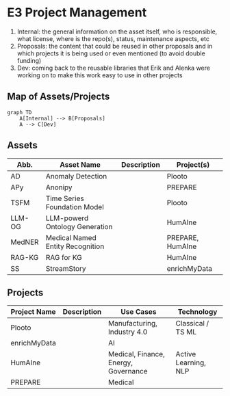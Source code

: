# E3 Project Management

1. Internal: the general information on the asset itself, who is responsible, what license, where is the repo(s), status, maintenance aspects, etc
2. Proposals: the content that could be reused in other proposals and in which projects it is being used or even mentioned (to avoid double funding)
3. Dev: coming back to the reusable libraries that Erik and Alenka were working on to make this work easy to use in other projects

## Map of Assets/Projects

```mermaid
graph TD
    A[Internal] --> B[Proposals]
    A --> C[Dev]
```

## Assets

| Abb. | Asset Name | Description | Project(s) |
| --- | --- | --- | --- |
| AD     | Anomaly Detection | | Plooto |
| APy    | Anonipy | | PREPARE |
| TSFM   | Time Series Foundation Model | | Plooto |
| LLM-OG | LLM-powerd Ontology Generation | | HumAIne |
| MedNER | Medical Named Entity Recognition | | PREPARE, HumAIne |
| RAG-KG | RAG for KG | | HumAIne |
| SS     | StreamStory | | enrichMyData |




## Projects

| Project Name | Description | Use Cases | Technology |
| --- | --- | --- | --- |
| Plooto | | Manufacturing, Industry 4.0 | Classical / TS ML |
| enrichMyData | | AI |
| HumAIne | | Medical, Finance, Energy, Governance | Active Learning, NLP |
| PREPARE | | Medical |  |
